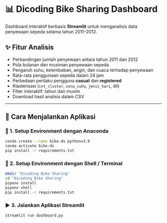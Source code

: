 # 📊 Dicoding Bike Sharing Dashboard

Dashboard interaktif berbasis **Streamlit** untuk menganalisis data penyewaan sepeda selama tahun 2011–2012.

## ✨ Fitur Analisis

- Perbandingan jumlah penyewaan antara tahun 2011 dan 2012
- Pola bulanan dan musiman penyewaan sepeda
- Pengaruh suhu, kelembaban, angin, dan cuaca terhadap penyewaan
- Rata-rata penggunaan sepeda dalam 24 jam
- Perbedaan perilaku pengguna **casual** dan **registered**
- Klasterisasi (`cnt_cluster`, `zona_suhu`, `jenis_hari`, dll)
- Filter interaktif: tahun dan musim
- Download hasil analisis dalam CSV

---

## 🚀 Cara Menjalankan Aplikasi

### 🔧 1. Setup Environment dengan Anaconda

```bash
conda create --name bike-ds python=3.9
conda activate bike-ds
pip install -r requirements.txt
```

### 🐚 2. Setup Environment dengan Shell / Terminal

```bash
mkdir "Dicoding Bike Sharing"
cd "Dicoding Bike Sharing"
pipenv install
pipenv shell
pip install -r requirements.txt
```

###  ▶️ 3. Jalankan Aplikasi Streamlit

```bash
streamlit run dashboard.py
```
